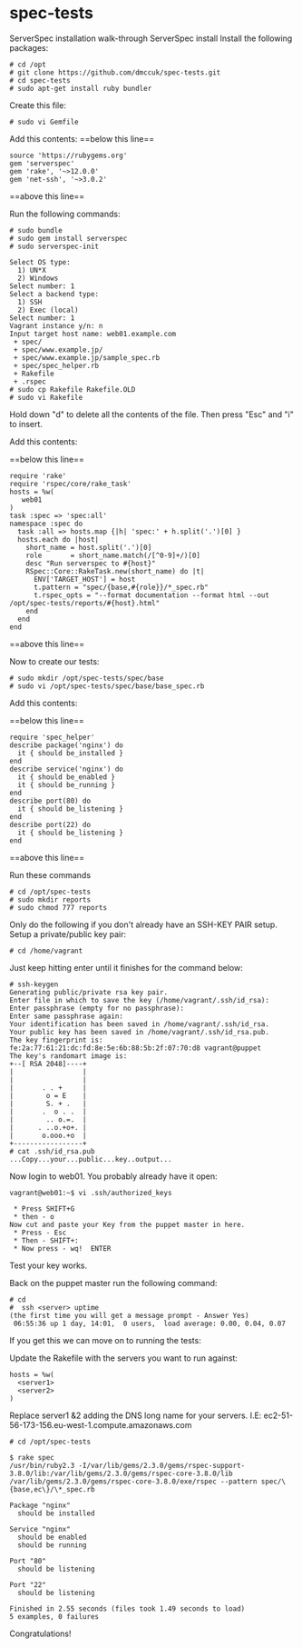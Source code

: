 # spec-tests
ServerSpec installation walk-through
ServerSpec install
Install the following packages:

````
# cd /opt
# git clone https://github.com/dmccuk/spec-tests.git
# cd spec-tests
# sudo apt-get install ruby bundler  
````

Create this file:
````
# sudo vi Gemfile 
````
Add this contents:
==below this line==
````
source 'https://rubygems.org'
gem 'serverspec'
gem 'rake', '~>12.0.0'
gem 'net-ssh', '~>3.0.2'
````
==above this line==

Run the following commands:
````
# sudo bundle 
# sudo gem install serverspec 
# sudo serverspec-init 

Select OS type:
  1) UN*X
  2) Windows
Select number: 1
Select a backend type:
  1) SSH
  2) Exec (local)
Select number: 1
Vagrant instance y/n: n
Input target host name: web01.example.com
 + spec/
 + spec/www.example.jp/
 + spec/www.example.jp/sample_spec.rb
 + spec/spec_helper.rb
 + Rakefile
 + .rspec
# sudo cp Rakefile Rakefile.OLD 
# sudo vi Rakefile 
````
Hold down "d" to delete all the contents of the file. Then press "Esc" and "i" to insert.

Add this contents:

==below this line==
````
require 'rake'
require 'rspec/core/rake_task'
hosts = %w(
   web01
)
task :spec => 'spec:all'
namespace :spec do
  task :all => hosts.map {|h| 'spec:' + h.split('.')[0] }
  hosts.each do |host|
    short_name = host.split('.')[0]
    role       = short_name.match(/[^0-9]+/)[0]
    desc "Run serverspec to #{host}"
    RSpec::Core::RakeTask.new(short_name) do |t|
      ENV['TARGET_HOST'] = host
      t.pattern = "spec/{base,#{role}}/*_spec.rb"
      t.rspec_opts = "--format documentation --format html --out /opt/spec-tests/reports/#{host}.html"
    end
  end
end
````
==above this line==

Now to create our tests:
````
# sudo mkdir /opt/spec-tests/spec/base 
# sudo vi /opt/spec-tests/spec/base/base_spec.rb 
````
Add this contents:


==below this line==
````
require 'spec_helper'
describe package('nginx') do
  it { should be_installed }
end
describe service('nginx') do
  it { should be_enabled }
  it { should be_running }
end
describe port(80) do
  it { should be_listening }
end
describe port(22) do
  it { should be_listening }
end

````
==above this line==

Run these commands
````
# cd /opt/spec-tests 
# sudo mkdir reports 
# sudo chmod 777 reports 
````
Only do the following if you don't already have an SSH-KEY PAIR setup.
Setup a private/public key pair:
````
# cd /home/vagrant 
````
Just keep hitting enter until it finishes for the command below:
````
# ssh-keygen
Generating public/private rsa key pair.
Enter file in which to save the key (/home/vagrant/.ssh/id_rsa):
Enter passphrase (empty for no passphrase):
Enter same passphrase again:
Your identification has been saved in /home/vagrant/.ssh/id_rsa.
Your public key has been saved in /home/vagrant/.ssh/id_rsa.pub.
The key fingerprint is:
fe:2a:77:61:21:dc:fd:8e:5e:6b:88:5b:2f:07:70:d8 vagrant@puppet
The key's randomart image is:
+--[ RSA 2048]----+
|                 |
|                 |
|       . . +     |
|        o = E    |
|        S. + .   |
|       .  o . .  |
|        .. o.=.  |
|      . ..o.+o+. |
|       o.ooo.+o  |
+-----------------+
# cat .ssh/id_rsa.pub 
...Copy...your...public...key..output...
````
Now login to web01. You probably already have it open:
````
vagrant@web01:~$ vi .ssh/authorized_keys 

 * Press SHIFT+G 
 * then - o 
Now cut and paste your Key from the puppet master in here.
 * Press - Esc 
 * Then - SHIFT+: 
 * Now press - wq!  ENTER
````
Test your key works.

Back on the puppet master run the following command:
````
# cd 
#  ssh <server> uptime 
(the first time you will get a message prompt - Answer Yes)
 06:55:36 up 1 day, 14:01,  0 users,  load average: 0.00, 0.04, 0.07
````

If you get this we can move on to running the tests:

Update the Rakefile with the servers you want to run against:
````
hosts = %w(
  <server1>
  <server2>
)
````
Replace server1 &2 adding the DNS long name for your servers. I.E: ec2-51-56-173-156.eu-west-1.compute.amazonaws.com

````
# cd /opt/spec-tests 

$ rake spec
/usr/bin/ruby2.3 -I/var/lib/gems/2.3.0/gems/rspec-support-3.8.0/lib:/var/lib/gems/2.3.0/gems/rspec-core-3.8.0/lib /var/lib/gems/2.3.0/gems/rspec-core-3.8.0/exe/rspec --pattern spec/\{base,ec\}/\*_spec.rb

Package "nginx"
  should be installed

Service "nginx"
  should be enabled
  should be running

Port "80"
  should be listening

Port "22"
  should be listening

Finished in 2.55 seconds (files took 1.49 seconds to load)
5 examples, 0 failures
````

Congratulations!
